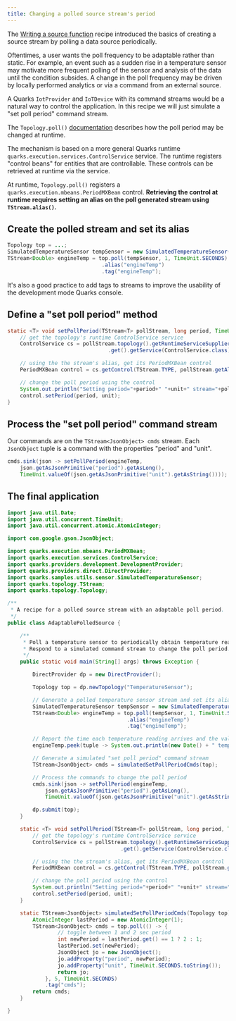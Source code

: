 ```yaml
---
title: Changing a polled source stream's period
---
```


The [Writing a source function](recipe_source_function.html) recipe introduced the basics of creating a source stream by polling a data source periodically.

Oftentimes, a user wants the poll frequency to be adaptable rather than static. For example, an event such as a sudden rise in a temperature sensor may motivate more frequent polling of the sensor and analysis of the data until the condition subsides. A change in the poll frequency may be driven by locally performed analytics or via a command from an external source.

A Quarks `IotProvider` and `IoTDevice` with its command streams would be a natural way to control the application. In this recipe we will just simulate a "set poll period" command stream.

The `Topology.poll()` [documentation](http://quarks-edge.github.io/quarks/docs/javadoc/quarks/topology/Topology.html#poll-quarks.function.Supplier-long-java.util.concurrent.TimeUnit-) describes how the poll period may be changed at runtime.

The mechanism is based on a more general Quarks runtime `quarks.execution.services.ControlService` service. The runtime registers "control beans" for entities that are controllable. These controls can be retrieved at runtime via the service.

At runtime, `Topology.poll()` registers a `quarks.execution.mbeans.PeriodMXBean` control. __Retrieving the control at runtime requires setting an alias on the poll generated stream using `TStream.alias()`.__

## Create the polled stream and set its alias

```java
Topology top = ...;
SimulatedTemperatureSensor tempSensor = new SimulatedTemperatureSensor();
TStream<Double> engineTemp = top.poll(tempSensor, 1, TimeUnit.SECONDS)
                              .alias("engineTemp")
                              .tag("engineTemp");
```

It's also a good practice to add tags to streams to improve the usability of the development mode Quarks console.

## Define a "set poll period" method

```java
static <T> void setPollPeriod(TStream<T> pollStream, long period, TimeUnit unit) {
    // get the topology's runtime ControlService service
    ControlService cs = pollStream.topology().getRuntimeServiceSupplier()
                                .get().getService(ControlService.class);

    // using the the stream's alias, get its PeriodMXBean control
    PeriodMXBean control = cs.getControl(TStream.TYPE, pollStream.getAlias(), PeriodMXBean.class);

    // change the poll period using the control
    System.out.println("Setting period="+period+" "+unit+" stream="+pollStream);
    control.setPeriod(period, unit);
}
```

## Process the "set poll period" command stream

Our commands are on the `TStream<JsonObject> cmds` stream. Each `JsonObject` tuple is a command with the properties "period" and "unit".

```java
cmds.sink(json -> setPollPeriod(engineTemp,
    json.getAsJsonPrimitive("period").getAsLong(),
    TimeUnit.valueOf(json.getAsJsonPrimitive("unit").getAsString())));
```

## The final application

```java
import java.util.Date;
import java.util.concurrent.TimeUnit;
import java.util.concurrent.atomic.AtomicInteger;

import com.google.gson.JsonObject;

import quarks.execution.mbeans.PeriodMXBean;
import quarks.execution.services.ControlService;
import quarks.providers.development.DevelopmentProvider;
import quarks.providers.direct.DirectProvider;
import quarks.samples.utils.sensor.SimulatedTemperatureSensor;
import quarks.topology.TStream;
import quarks.topology.Topology;

/**
 * A recipe for a polled source stream with an adaptable poll period.
 */
public class AdaptablePolledSource {

    /**
     * Poll a temperature sensor to periodically obtain temperature readings.
     * Respond to a simulated command stream to change the poll period.
     */
    public static void main(String[] args) throws Exception {

        DirectProvider dp = new DirectProvider();

        Topology top = dp.newTopology("TemperatureSensor");

        // Generate a polled temperature sensor stream and set its alias
        SimulatedTemperatureSensor tempSensor = new SimulatedTemperatureSensor();
        TStream<Double> engineTemp = top.poll(tempSensor, 1, TimeUnit.SECONDS)
                                      .alias("engineTemp")
                                      .tag("engineTemp");

        // Report the time each temperature reading arrives and the value
        engineTemp.peek(tuple -> System.out.println(new Date() + " temp=" + tuple));

        // Generate a simulated "set poll period" command stream
        TStream<JsonObject> cmds = simulatedSetPollPeriodCmds(top);

        // Process the commands to change the poll period
        cmds.sink(json -> setPollPeriod(engineTemp,
            json.getAsJsonPrimitive("period").getAsLong(),
            TimeUnit.valueOf(json.getAsJsonPrimitive("unit").getAsString())));

        dp.submit(top);
    }

    static <T> void setPollPeriod(TStream<T> pollStream, long period, TimeUnit unit) {
        // get the topology's runtime ControlService service
        ControlService cs = pollStream.topology().getRuntimeServiceSupplier()
                                    .get().getService(ControlService.class);

        // using the the stream's alias, get its PeriodMXBean control
        PeriodMXBean control = cs.getControl(TStream.TYPE, pollStream.getAlias(), PeriodMXBean.class);

        // change the poll period using the control
        System.out.println("Setting period="+period+" "+unit+" stream="+pollStream);
        control.setPeriod(period, unit);
    }

    static TStream<JsonObject> simulatedSetPollPeriodCmds(Topology top) {
        AtomicInteger lastPeriod = new AtomicInteger(1);
        TStream<JsonObject> cmds = top.poll(() -> {
                // toggle between 1 and 2 sec period
                int newPeriod = lastPeriod.get() == 1 ? 2 : 1;
                lastPeriod.set(newPeriod);
                JsonObject jo = new JsonObject();
                jo.addProperty("period", newPeriod);
                jo.addProperty("unit", TimeUnit.SECONDS.toString());
                return jo;
            }, 5, TimeUnit.SECONDS)
            .tag("cmds");
        return cmds;
    }

}
```
